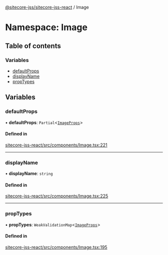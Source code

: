 [@sitecore-jss/sitecore-jss-react](../README.md) / Image

# Namespace: Image

## Table of contents

### Variables

- [defaultProps](Image.md#defaultprops)
- [displayName](Image.md#displayname)
- [propTypes](Image.md#proptypes)

## Variables

### defaultProps

• **defaultProps**: `Partial`\<[`ImageProps`](../interfaces/ImageProps.md)\>

#### Defined in

[sitecore-jss-react/src/components/Image.tsx:221](https://github.com/Sitecore/jss/blob/e2c716474/packages/sitecore-jss-react/src/components/Image.tsx#L221)

___

### displayName

• **displayName**: `string`

#### Defined in

[sitecore-jss-react/src/components/Image.tsx:225](https://github.com/Sitecore/jss/blob/e2c716474/packages/sitecore-jss-react/src/components/Image.tsx#L225)

___

### propTypes

• **propTypes**: `WeakValidationMap`\<[`ImageProps`](../interfaces/ImageProps.md)\>

#### Defined in

[sitecore-jss-react/src/components/Image.tsx:195](https://github.com/Sitecore/jss/blob/e2c716474/packages/sitecore-jss-react/src/components/Image.tsx#L195)
